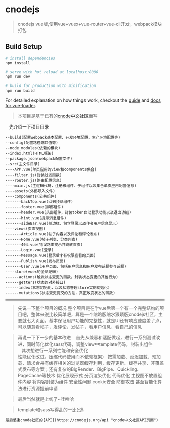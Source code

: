 # cnodejs

> cnodejs vue版,使用vue+vuex+vue-router+vue-cli开发，webpack模块打包
## Build Setup

``` bash
# install dependencies
npm install

# serve with hot reload at localhost:8080
npm run dev

# build for production with minification
npm run build
```

For detailed explanation on how things work, checkout the [guide](http://vuejs-templates.github.io/webpack/) and [docs for vue-loader](http://vuejs.github.io/vue-loader).

    
 > 本项目是基于已有的[cnode中文社区](https://cnodejs.org "cnode中文社区主页")而写
 
 
    先介绍一下项目目录
    
    
    --build(配置webpack基本配置、开发环境配置、生产环境配置等)
    --config(配置路径端口值等)  
    --node_modules(依赖的模块)
    --index.html(HTML框架)
    --package.json(webpack配置文件)
    --src(主文件目录)
    ----APP.vue(单页应用的view和components集合)
    ----filter.js(封装过滤函数)
    ----router.js(路由配置信息)
    ----main.js(主逻辑代码，注册根组件、子组件以及集合单页应用配置信息)
    ----assets(外部导入文件)
    ----components(公共组件)
    -------backTop.vue(回到顶部组件)
    -------footer.vue(脚部组件)
    -------header.vue(头部组件，封装token自动登录功能以及退出功能)
    -------hint.vue(提示消息组件)
    -------sideBar.vue(侧边栏，包含登录以及作者用户信息显示)
    ----views(页面视图)
    -------Article.vue(帖子内容以及评论和评论发布)
    -------Home.vue(帖子列表、分类列表)
    -------404.vue(错误路由提示并跳转首页)
    -------Login.vue(登录)
    -------Message.vue(登录后才有权限查看的页面)
    -------Publish.vue(发布页面)
    -------User.vue(用户页面，包括用户信息和用户发布话题参与话题)
    ----store(vuex的全部逻辑)
    ------actions(触发状态变更的函数，封装状态变更的其他行为)
    ------getters(状态的对外接口)
    ------index(状态初始化，以及状态管理store实例初始化)
    ------mutations(状态变更提交的方法，真正改变状态的函数)
    
    
***

> 先说一下整个项目的概况
整个项目是在学vue后第一个有一个完整结构的项目吧，整体来说比较简单吧，算是一个缩略版缩水猥琐版cnodejs社区，主要就七大页面，基本保证用户功能的完整性，就是UI还有响应速度差了点，可以随意看帖子，发评论，发帖子，看用户信息，看自己的信息

> 再说一下下一步的基本改进
    首先从兼容和适配做起，进行一系列测试改进，同时简化优化sass代码，调整view中template代码，封装出组件  
    其次想进行一系列性能和安全优化  
    性能优化改进，压缩代码使用而不依赖框架）    按需加载、延迟加载、预加载、请求合并有缓存相关的浏览器缓存利用，缓存更新、缓存共享、非覆盖式发布等方案；还有复杂的BigRender、BigPipe、Quickling、PageCache等技术
    优化展现形式  分页渲染优化
    代码优化  主视图不放置组件内容  将内容封装为组件
    安全性问题  cookie安全  防御攻击
    甚至智能化算法进行资源提前申请
    
> 最后当然就是上线了~哇哈哈

> template和sass写得乱的一比(:逃

    最后感谢cnode社区的[API](https://cnodejs.org/api "cnode中文社区API页面")
    
